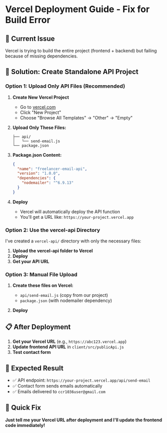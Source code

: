 # Vercel Deployment Guide - Fix for Build Error

## 🚨 **Current Issue**
Vercel is trying to build the entire project (frontend + backend) but failing because of missing dependencies.

## 🔧 **Solution: Create Standalone API Project**

### **Option 1: Upload Only API Files (Recommended)**

1. **Create New Vercel Project**
   - Go to [vercel.com](https://vercel.com)
   - Click "New Project"
   - Choose "Browse All Templates" → "Other" → "Empty"

2. **Upload Only These Files:**
   ```
   ├── api/
   │   └── send-email.js
   └── package.json
   ```

3. **Package.json Content:**
   ```json
   {
     "name": "freelancer-email-api",
     "version": "1.0.0",
     "dependencies": {
       "nodemailer": "^6.9.13"
     }
   }
   ```

4. **Deploy**
   - Vercel will automatically deploy the API function
   - You'll get a URL like: `https://your-project.vercel.app`

### **Option 2: Use the vercel-api Directory**

I've created a `vercel-api/` directory with only the necessary files:

1. **Upload the vercel-api folder to Vercel**
2. **Deploy**
3. **Get your API URL**

### **Option 3: Manual File Upload**

1. **Create these files on Vercel:**
   - `api/send-email.js` (copy from our project)
   - `package.json` (with nodemailer dependency)

2. **Deploy**

## 📋 **After Deployment**

1. **Get your Vercel URL** (e.g., `https://abc123.vercel.app`)
2. **Update frontend API URL** in `client/src/publicApi.js`
3. **Test contact form**

## 🎯 **Expected Result**

- ✅ API endpoint: `https://your-project.vercel.app/api/send-email`
- ✅ Contact form sends emails automatically
- ✅ Emails delivered to `ccr1036user@gmail.com`

## 🚀 **Quick Fix**

**Just tell me your Vercel URL after deployment and I'll update the frontend code immediately!**
